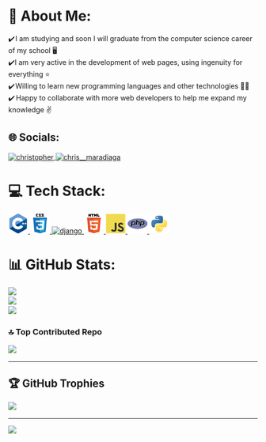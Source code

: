 # 💫 About Me:
✔️ I am studying and soon I will graduate from the computer science career of my school 🖥️<br>✔️I am very active in the development of web pages, using ingenuity for everything ⭐ <br>✔️ Willing to learn new programming languages ​​and other technologies 👨‍💻<br>✔️  Happy to collaborate with more web developers to help me expand my knowledge ✌️ 


## 🌐 Socials:
<p align="left">
<a href="(https://www.facebook.com/profile.php?id=100028993655016)](https://img.shields.io/badge/Facebook-%231877F2.svg?logo=Facebook&logoColor=white)]" target="blank">
  <img align="center" src="https://raw.githubusercontent.com/rahuldkjain/github-profile-readme-generator/master/src/images/icons/Social/facebook.svg" 
  alt="christopher" height="30" width="40" />
</a>
<a href="[https://instagram.com/chris__maradiaga](https://img.shields.io/badge/Instagram-%23E4405F.svg?logo=Instagram&logoColor=white)](https://www.instagram.com/chris__maradiaga/)" target="blank">
  <img align="center" src="https://raw.githubusercontent.com/rahuldkjain/github-profile-readme-generator/master/src/images/icons/Social/instagram.svg" 
  alt="chris__maradiaga" height="30" width="40" />
</a>
</p>

# 💻 Tech Stack:
<p align="left"> 
  <a href="https://www.w3schools.com/cpp/" target="_blank" rel="noreferrer"> 
    <img src="https://raw.githubusercontent.com/devicons/devicon/master/icons/cplusplus/cplusplus-original.svg" alt="cplusplus" width="40" height="40"/> 
  </a> 
  <a href="https://www.w3schools.com/css/" target="_blank" rel="noreferrer"> 
    <img src="https://raw.githubusercontent.com/devicons/devicon/master/icons/css3/css3-original-wordmark.svg" alt="css3" width="40" height="40"/> 
  </a> 
  <a href="https://www.djangoproject.com/" target="_blank" rel="noreferrer"> 
    <img src="https://cdn.worldvectorlogo.com/logos/django.svg" alt="django" width="40" height="40"/> 
  </a> 
  <a href="https://www.w3.org/html/" target="_blank" rel="noreferrer"> 
    <img src="https://raw.githubusercontent.com/devicons/devicon/master/icons/html5/html5-original-wordmark.svg" alt="html5" width="40" height="40"/> 
  </a> 
  <a href="https://developer.mozilla.org/en-US/docs/Web/JavaScript" target="_blank" rel="noreferrer"> 
    <img src="https://raw.githubusercontent.com/devicons/devicon/master/icons/javascript/javascript-original.svg" alt="javascript" width="40" height="40"/> 
  </a> 
  <a href="https://www.php.net" target="_blank" rel="noreferrer"> 
    <img src="https://raw.githubusercontent.com/devicons/devicon/master/icons/php/php-original.svg" alt="php" width="40" height="40"/> 
  </a> 
  <a href="https://www.python.org" target="_blank" rel="noreferrer"> 
    <img src="https://raw.githubusercontent.com/devicons/devicon/master/icons/python/python-original.svg" alt="python" width="40" height="40"/> 
  </a> 
</p>

# 📊 GitHub Stats:
![](https://github-readme-stats.vercel.app/api?username=TRIKSHOOT&theme=dark&hide_border=false&include_all_commits=false&count_private=false)<br/>
![](https://github-readme-streak-stats.herokuapp.com/?user=TRIKSHOOT&theme=dark&hide_border=false)<br/>
![](https://github-readme-stats.vercel.app/api/top-langs/?username=TRIKSHOOT&theme=dark&hide_border=false&include_all_commits=false&count_private=false&layout=compact)

### 🔝 Top Contributed Repo
![](https://github-contributor-stats.vercel.app/api?username=TRIKSHOOT&limit=5&theme=dark&combine_all_yearly_contributions=true)

---
## 🏆 GitHub Trophies
![](https://github-profile-trophy.vercel.app/?username=TRIKSHOOT&theme=radical&no-frame=false&no-bg=true&margin-w=4)

---
[![](https://visitcount.itsvg.in/api?id=TRIKSHOOT&icon=0&color=0)](https://visitcount.itsvg.in)

<!-- Proudly created with GPRM ( https://gprm.itsvg.in ) -->
<!-- Proudly created with GPRM ( https://gprm.itsvg.in ) -->
